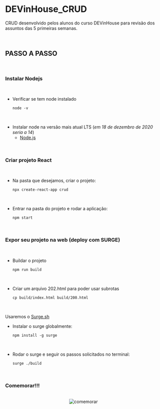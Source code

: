 # DEVinHouse_CRUD

CRUD desenvolvido pelos alunos do curso DEVinHouse para revisão dos assuntos das 5 primeiras semanas.

<br>

## PASSO A PASSO

<br>

### Instalar Nodejs

<br>

- Verificar se tem node instalado

    ```
    node -v
    ```

<br>

- Instalar node na versão mais atual LTS (*em 18 de dezembro de 2020 seria a 14*)
    - [Node.js](https://nodejs.org/en/download/package-manager/#windows)

<br>

### Criar projeto React

<br>

- Na pasta que desejamos, criar o projeto:

    ```
    npx create-react-app crud
    ```

<br>

- Entrar na pasta do projeto e rodar a aplicação:

    ```
    npm start
    ```

<br>

















### Expor seu projeto na web (deploy com SURGE)

<br>

- Buildar o projeto

    ```
    npm run build
    ```

<br>

- Criar um arquivo 202.html para poder usar subrotas

    ```
    cp build/index.html build/200.html
    ```

<br>

Usaremos o [Surge.sh](https://surge.sh/)

- Instalar o surge globalmente:

    ```
    npm install -g surge
    ```

<br>

- Rodar o surge e seguir os passos solicitados no terminal:

    ```
    surge ./build
    ```

<br>

### Comemorar!!!

<br>

<div align="center">
  <img  src='https://sorridents.com.br/wp-content/uploads/2016/01/12.gif' alt="comemorar">
</div><br>
